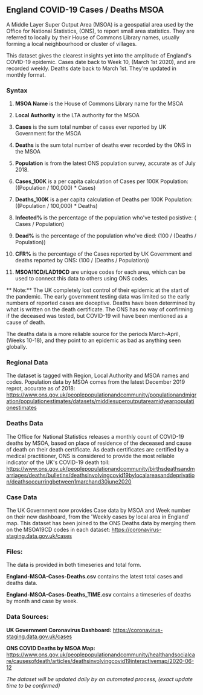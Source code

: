 ## England COVID-19 Cases / Deaths MSOA

A Middle Layer Super Output Area (MSOA) is a geospatial area used by the Office for National Statistics, (ONS), to report small area statistics. They are referred to locally by their House of Commons Library names, usually forming a local neighbourhood or cluster of villages.

This dataset gives the clearest insights yet into the amplitude of England's COVID-19 epidemic. Cases date back to Week 10, (March 1st 2020), and are recorded weekly. Deaths date back to March 1st. They're updated in monthly format.

### Syntax

1. **MSOA Name** is the House of Commons Library name for the MSOA

1. **Local Authority** is the LTA authority for the MSOA

1. **Cases** is the sum total number of cases ever reported by UK Government for the MSOA

2. **Deaths** is the sum total number of deaths ever recorded by the ONS in the MSOA

3. **Population** is from the latest ONS population survey, accurate as of July 2018.

4. **Cases_100K** is a per capita calculation of Cases per 100K Population:  ((Population / 100,000)  \*  Cases)

5. **Deaths_100K** is a per capita calculation of Deaths per 100K Population: ((Population / 100,000)  \*  Deaths)

6. **Infected%** is the percentage of the population who've tested posistive: ( Cases  / Population)

7. **Dead%** is the percentage of the population who've died: (100 / (Deaths / Population))

8. **CFR%** is the percentage of the Cases reported by UK Government and deaths reported by ONS: (100 / (Deaths / Population))

9. **MSOA11CD/LAD19CD** are unique codes for each area, which can be used to connect this data to others using ONS codes.



** Note:** The UK completely lost control of their epidemic at the start of the pandemic. The early government testing data was limited so the early numbers of reported cases are deceptive. Deaths have been determined by what is written on the death certificate. The ONS has no way of confirming if the deceased was tested, but COVID-19 will have been mentioned as a cause of death.

The deaths data is a more reliable source for the periods March-April, (Weeks 10-18), and they point to an epidemic as bad as anything seen globally.



### Regional Data

The dataset is tagged with Region, Local Authority and MSOA names and codes. Population data by MSOA comes from the latest December 2019 reprot, accurate as of 2018: https://www.ons.gov.uk/peoplepopulationandcommunity/populationandmigration/populationestimates/datasets/middlesuperoutputareamidyearpopulationestimates



### Deaths Data

The Office for National Statistics releases a monthly count of COVID-19 deaths by MSOA, based on place of residence of the deceased and cause of death on their death certificate. As death certificates are certified by a medical practitioner, ONS is considered to provide the most reliable indicator of the UK's COVID-19 death toll: https://www.ons.gov.uk/peoplepopulationandcommunity/birthsdeathsandmarriages/deaths/bulletins/deathsinvolvingcovid19bylocalareasanddeprivation/deathsoccurringbetween1marchand30june2020




### Case Data

The UK Government now provides Case data by MSOA and Week number on their new dashboard, from the 'Weekly cases by local area in England' map. This dataset has been joined to the ONS Deaths data by merging them on the MSOA19CD codes in each dataset: https://coronavirus-staging.data.gov.uk/cases



### Files:

The data is provided in both timeseries and total form.

**England-MSOA-Cases-Deaths.csv** contains the latest total cases and deaths data.

**England-MSOA-Cases-Deaths_TIME.csv** contains a timeseries of deaths by month and case by week.




### Data Sources:

**UK Government Coronavirus Dashboard:** https://coronavirus-staging.data.gov.uk/cases

**ONS COVID Deaths by MSOA Map:** https://www.ons.gov.uk/peoplepopulationandcommunity/healthandsocialcare/causesofdeath/articles/deathsinvolvingcovid19interactivemap/2020-06-12 

_The dataset will be updated daily by an automated process, (exact update time to be confirmed)_
